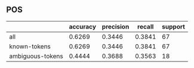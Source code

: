 
## POS

|                  | accuracy | precision | recall | support |
|------------------|----------|-----------|--------|---------|
| all              | 0.6269   | 0.3446    | 0.3841 | 67      |
| known-tokens     | 0.6269   | 0.3446    | 0.3841 | 67      |
| ambiguous-tokens | 0.4444   | 0.3688    | 0.3563 | 18      |

